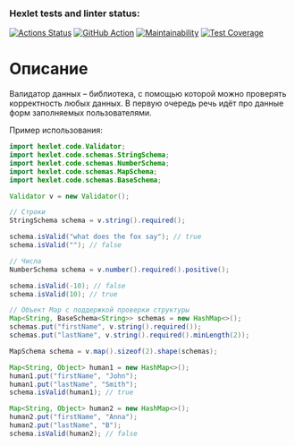 ### Hexlet tests and linter status:
[![Actions Status](https://github.com/itechnik-swd/java-project-78/actions/workflows/hexlet-check.yml/badge.svg)](https://github.com/itechnik-swd/java-project-78/actions)
[![GitHub Action](https://github.com/itechnik-swd/java-project-78/actions/workflows/main.yml/badge.svg)](https://github.com/itechnik-swd/java-project-78/actions)
[![Maintainability](https://api.codeclimate.com/v1/badges/ff0c8bf2d60c6de556b1/maintainability)](https://codeclimate.com/github/itechnik-swd/java-project-78/maintainability)
[![Test Coverage](https://api.codeclimate.com/v1/badges/ff0c8bf2d60c6de556b1/test_coverage)](https://codeclimate.com/github/itechnik-swd/java-project-78/test_coverage)

# Описание
Валидатор данных – библиотека, с помощью которой можно проверять корректность любых данных.
В первую очередь речь идёт про данные форм заполняемых пользователями.

Пример использования:
```java
import hexlet.code.Validator;
import hexlet.code.schemas.StringSchema;
import hexlet.code.schemas.NumberSchema;
import hexlet.code.schemas.MapSchema;
import hexlet.code.schemas.BaseSchema;

Validator v = new Validator();

// Строки
StringSchema schema = v.string().required();

schema.isValid("what does the fox say"); // true
schema.isValid(""); // false

// Числа
NumberSchema schema = v.number().required().positive();

schema.isValid(-10); // false
schema.isValid(10); // true

// Объект Map с поддержкой проверки структуры
Map<String, BaseSchema<String>> schemas = new HashMap<>();
schemas.put("firstName", v.string().required());
schemas.put("lastName", v.string().required().minLength(2));

MapSchema schema = v.map().sizeof(2).shape(schemas);

Map<String, Object> human1 = new HashMap<>();
human1.put("firstName", "John");
human1.put("lastName", "Smith");
schema.isValid(human1); // true

Map<String, Object> human2 = new HashMap<>();
human2.put("firstName", "Anna");
human2.put("lastName", "B");
schema.isValid(human2); // false
```